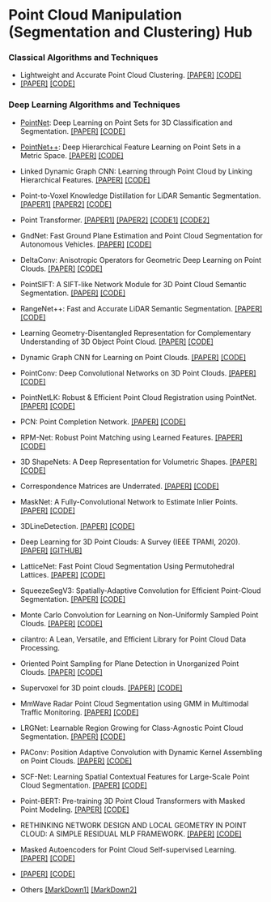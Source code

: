 # Point Cloud Manipulation (Segmentation and Clustering) Hub

### Classical Algorithms and Techniques
- Lightweight and Accurate Point Cloud Clustering. [[PAPER]](https://link.springer.com/article/10.1007/s10514-019-09883-y) [[CODE]](https://github.com/yzrobot/adaptive_clustering)
- [[PAPER]]() [[CODE]]()


### Deep Learning Algorithms and Techniques
- [PointNet](https://stanford.edu/~rqi/pointnet/): Deep Learning on Point Sets for 3D Classification and Segmentation. [[PAPER]](http://arxiv.org/abs/1612.00593) [[CODE]](https://github.com/charlesq34/pointnet)
- [PointNet++](https://stanford.edu/~rqi/pointnet2/): Deep Hierarchical Feature Learning on Point Sets in a Metric Space. [[PAPER]](https://arxiv.org/abs/1706.02413) [[CODE]](https://github.com/charlesq34/pointnet2)
- Linked Dynamic Graph CNN: Learning through Point Cloud by Linking Hierarchical Features. [[PAPER]](https://arxiv.org/pdf/1904.10014.pdf) [[CODE]](https://github.com/KuangenZhang/ldgcnn)
- Point-to-Voxel Knowledge Distillation for LiDAR Semantic Segmentation. [[PAPER1]](https://openaccess.thecvf.com/content/CVPR2021/papers/Zhu_Cylindrical_and_Asymmetrical_3D_Convolution_Networks_for_LiDAR_Segmentation_CVPR_2021_paper.pdf)  [[PAPER2]](https://arxiv.org/pdf/2206.02099.pdf) [[CODE]](https://github.com/cardwing/Codes-for-PVKD)
- Point Transformer. [[PAPER1]](https://ieeexplore.ieee.org/document/9552005) [[PAPER2]](https://openaccess.thecvf.com/content/ICCV2021/papers/Zhao_Point_Transformer_ICCV_2021_paper.pdf) [[CODE1]](https://github.com/engelnico/point-transformer) [[CODE2]](https://github.com/POSTECH-CVLab/point-transformer)
- GndNet: Fast Ground Plane Estimation and Point Cloud Segmentation for Autonomous Vehicles. [[PAPER]](https://hal.inria.fr/hal-02927350/document) [[CODE]](https://github.com/anshulpaigwar/GndNet)
- DeltaConv: Anisotropic Operators for Geometric Deep Learning on Point Clouds. [[PAPER]](https://arxiv.org/pdf/2111.08799.pdf) [[CODE]](https://github.com/rubenwiersma/deltaconv)
- PointSIFT: A SIFT-like Network Module for 3D Point Cloud Semantic Segmentation. [[PAPER]](https://arxiv.org/pdf/1807.00652.pdf) [[CODE]](https://github.com/MVIG-SJTU/pointSIFT)
- RangeNet++: Fast and Accurate LiDAR Semantic Segmentation. [[PAPER]](https://github.com/LongruiDong/lidar-bonnetal) [[CODE]](https://github.com/LongruiDong/lidar-bonnetal)
- Learning Geometry-Disentangled Representation for Complementary Understanding of 3D Object Point Cloud. [[PAPER]](https://arxiv.org/pdf/2012.10921.pdf) [[CODE]](https://github.com/mutianxu/GDANet)
- Dynamic Graph CNN for Learning on Point Clouds. [[PAPER]](https://arxiv.org/pdf/1801.07829) [[CODE]](https://github.com/WangYueFt/dgcnn)
- PointConv: Deep Convolutional Networks on 3D Point Clouds. [[PAPER]](https://arxiv.org/pdf/1811.07246) [[CODE]](https://github.com/DylanWusee/pointconv)
- PointNetLK: Robust & Efficient Point Cloud Registration using PointNet. [[PAPER]](https://arxiv.org/pdf/1903.05711.pdf) [[CODE]](https://github.com/hmgoforth/PointNetLK)
- PCN: Point Completion Network. [[PAPER]](https://arxiv.org/pdf/1808.00671.pdf) [[CODE]](https://wentaoyuan.github.io/pcn)
- RPM-Net: Robust Point Matching using Learned Features. [[PAPER]](https://arxiv.org/pdf/2003.13479.pdf) [[CODE]](https://github.com/yewzijian/RPMNet)
- 3D ShapeNets: A Deep Representation for Volumetric Shapes. [[PAPER]](https://people.csail.mit.edu/khosla/papers/cvpr2015_wu.pdf) [[CODE]](https://github.com/zhirongw/3DShapeNets)
- Correspondence Matrices are Underrated. [[PAPER]](https://arxiv.org/pdf/2010.16085.pdf) [[CODE]](https://github.com/tzodge/PCR-CMU)
- MaskNet: A Fully-Convolutional Network to Estimate Inlier Points. [[PAPER]](https://arxiv.org/pdf/2010.09185.pdf) [[CODE]](https://github.com/vinits5/masknet)
- 3DLineDetection. [[PAPER]](https://arxiv.org/pdf/1901.02532.pdf) [[CODE]](https://github.com/xiaohulugo/3DLineDetection)
- Deep Learning for 3D Point Clouds: A Survey (IEEE TPAMI, 2020). [[PAPER]](https://arxiv.org/pdf/1912.12033v2.pdf) [[GITHUB]](https://github.com/The-Learning-And-Vision-Atelier-LAVA/SoTA-Point-Cloud)
- LatticeNet: Fast Point Cloud Segmentation Using Permutohedral Lattices. [[PAPER]](https://www.ais.uni-bonn.de/videos/RSS_2020_Rosu/RSS_2020_Rosu.pdf) [[CODE]](https://github.com/AIS-Bonn/lattice_net)
- SqueezeSegV3: Spatially-Adaptive Convolution for Efficient Point-Cloud Segmentation. [[PAPER]](https://arxiv.org/pdf/2004.01803v2.pdf) [[CODE]](https://github.com/chenfengxu714/SqueezeSegV3)
- Monte Carlo Convolution for Learning on Non-Uniformly Sampled Point Clouds. [[PAPER]](https://arxiv.org/pdf/1806.01759v2.pdf) [[CODE]](https://github.com/viscom-ulm/MCCNN)
- cilantro: A Lean, Versatile, and Efficient Library for Point Cloud Data Processing.
- Oriented Point Sampling for Plane Detection in Unorganized Point Clouds. [[PAPER]]() [[CODE]]()
- Supervoxel for 3D point clouds. [[PAPER]](https://www.researchgate.net/publication/325334638_Toward_better_boundary_preserved_supervoxel_segmentation_for_3D_point_clouds) [[CODE]](https://github.com/yblin/Supervoxel-for-3D-point-clouds)
- MmWave Radar Point Cloud Segmentation using GMM in Multimodal Traffic Monitoring. [[PAPER]](https://arxiv.org/pdf/1911.06364v3.pdf) [[CODE]](https://github.com/radar-lab/traffic_monitoring)
- LRGNet: Learnable Region Growing for Class-Agnostic Point Cloud Segmentation. [[PAPER]](https://arxiv.org/pdf/2103.09160v1.pdf) [[CODE]](https://github.com/jingdao/learn_region_grow)
- PAConv: Position Adaptive Convolution with Dynamic Kernel Assembling on Point Clouds. [[PAPER]](https://arxiv.org/pdf/2103.14635v2.pdf) [[CODE]](https://github.com/CVMI-Lab/PAConv)
- SCF-Net: Learning Spatial Contextual Features for Large-Scale Point Cloud Segmentation. [[PAPER]](https://openaccess.thecvf.com/content/CVPR2021/papers/Fan_SCF-Net_Learning_Spatial_Contextual_Features_for_Large-Scale_Point_Cloud_Segmentation_CVPR_2021_paper.pdf) [[CODE]](https://github.com/leofansq/SCF-Net)
- Point-BERT: Pre-training 3D Point Cloud Transformers with Masked Point Modeling. [[PAPER]](https://arxiv.org/pdf/2111.14819v2.pdf) [[CODE]](https://github.com/lulutang0608/Point-BERT)
- RETHINKING NETWORK DESIGN AND LOCAL GEOMETRY IN POINT CLOUD: A SIMPLE RESIDUAL MLP FRAMEWORK. [[PAPER]](https://arxiv.org/pdf/2202.07123v1.pdf) [[CODE]](https://github.com/ma-xu/pointmlp-pytorch)
- Masked Autoencoders for Point Cloud Self-supervised Learning. [[PAPER]](https://arxiv.org/pdf/2203.06604v2.pdf) [[CODE]](https://github.com/Pang-Yatian/Point-MAE)
- [[PAPER]]() [[CODE]]()

- Others [[MarkDown1]](https://github.com/Yochengliu/awesome-point-cloud-analysis) [[MarkDown2]](https://github.com/cuge1995/ICCV-2021-point-cloud-analysis)
